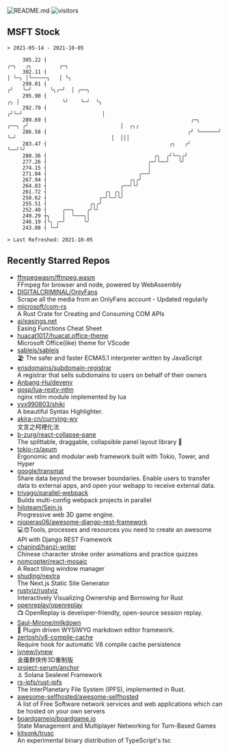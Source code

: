 ![README.md](https://github.com/Gerhut/Gerhut/workflows/README.md/badge.svg)
![visitors](https://visitors.vercel.app/Gerhut/Gerhut?token=8cf69d1f6813d272ef062726b6070c9be4ff72038cfe5a7ded7384a8da65d866)

## MSFT Stock

```
> 2021-05-14 - 2021-10-05

     305.22 ┤                                                                   ╭─╮   ╭╮         ╭─╮             
     302.11 ┤                                                                   │ ╰─╮ │╰─────╮   │ ╰╮            
     299.01 ┤                                                                  ╭╯   ╰─╯      ╰╮╭─╯  │ ╭──╮       
     295.90 ┤                                                               ╭╮ │              ╰╯    ╰─╯  ╰╮      
     292.79 ┤                                                              ╭╯╰─╯                          │      
     289.69 ┤                                               ╭─╮      ╭──╮ ╭╯                              │  ╭╮╭ 
     286.58 ┤                                              ╭╯ ╰──────╯  ╰─╯                               │  │││ 
     283.47 ┤                                        ╭╮   ╭╯                                              ╰──╯╰╯ 
     280.36 ┤                                   ╭╮  ╭╯╰─╮╭╯                                                      
     277.26 ┤                                 ╭─╯╰──╯   ╰╯                                                       
     274.15 ┤                                 │                                                                  
     271.04 ┤                              ╭──╯                                                                  
     267.94 ┤                           ╭╮╭╯                                                                     
     264.83 ┤                        ╭──╯╰╯                                                                      
     261.72 ┤                   ╭╮ ╭╮│                                                                           
     258.62 ┤                 ╭─╯╰─╯╰╯                                                                           
     255.51 ┤              ╭╮╭╯                                                                                  
     252.40 ┤     ╭──╮    ╭╯╰╯                                                                                   
     249.29 ┼╮    │  ╰───╮│                                                                                      
     246.19 ┤╰╮ ╭─╯      ╰╯                                                                                      
     243.08 ┤ ╰─╯                                                                                                

> Last Refreshed: 2021-10-05
```

## Recently Starred Repos

- [ffmpegwasm/ffmpeg.wasm](https://github.com/ffmpegwasm/ffmpeg.wasm)  
  FFmpeg for browser and node, powered by WebAssembly
- [DIGITALCRIMINAL/OnlyFans](https://github.com/DIGITALCRIMINAL/OnlyFans)  
  Scrape all the media from an OnlyFans account - Updated regularly
- [microsoft/com-rs](https://github.com/microsoft/com-rs)  
  A Rust Crate for Creating and Consuming COM APIs
- [ai/easings.net](https://github.com/ai/easings.net)  
  Easing Functions Cheat Sheet
- [huacat1017/huacat.office-theme](https://github.com/huacat1017/huacat.office-theme)  
  Microsoft Office(like) theme for VScode
- [sablejs/sablejs](https://github.com/sablejs/sablejs)  
  🏖️ The safer and faster ECMA5.1 interpreter written by JavaScript
- [ensdomains/subdomain-registrar](https://github.com/ensdomains/subdomain-registrar)  
  A registrar that sells subdomains to users on behalf of their owners
- [Anbang-Hu/devenv](https://github.com/Anbang-Hu/devenv)  
- [gosp/lua-resty-ntlm](https://github.com/gosp/lua-resty-ntlm)  
  nginx ntlm module implemented by lua
- [yyx990803/shiki](https://github.com/yyx990803/shiki)  
  A beautiful Syntax Highlighter.
- [akira-cn/currying-wy](https://github.com/akira-cn/currying-wy)  
  文言之柯裡化法
- [b-zurg/react-collapse-pane](https://github.com/b-zurg/react-collapse-pane)  
  The splittable, draggable, collapsible panel layout library 🎉
- [tokio-rs/axum](https://github.com/tokio-rs/axum)  
  Ergonomic and modular web framework built with Tokio, Tower, and Hyper
- [google/transmat](https://github.com/google/transmat)  
  Share data beyond the browser boundaries. Enable users to transfer data to external apps, and open your webapp to receive external data.
- [trivago/parallel-webpack](https://github.com/trivago/parallel-webpack)  
  Builds multi-config webpack projects in parallel
- [hiloteam/Sein.js](https://github.com/hiloteam/Sein.js)  
  Progressive web 3D game engine.
- [nioperas06/awesome-django-rest-framework](https://github.com/nioperas06/awesome-django-rest-framework)  
   💻😍Tools, processes and resources you need to create an awesome API with Django REST Framework
- [chanind/hanzi-writer](https://github.com/chanind/hanzi-writer)  
  Chinese character stroke order animations and practice quizzes
- [nomcopter/react-mosaic](https://github.com/nomcopter/react-mosaic)  
  A React tiling window manager
- [shuding/nextra](https://github.com/shuding/nextra)  
  The Next.js Static Site Generator
- [rustviz/rustviz](https://github.com/rustviz/rustviz)  
  Interactively Visualizing Ownership and Borrowing for Rust
- [openreplay/openreplay](https://github.com/openreplay/openreplay)  
  :tv: OpenReplay is developer-friendly, open-source session replay.
- [Saul-Mirone/milkdown](https://github.com/Saul-Mirone/milkdown)  
  🍼 Plugin driven WYSIWYG  markdown editor framework.
- [zertosh/v8-compile-cache](https://github.com/zertosh/v8-compile-cache)  
  Require hook for automatic V8 compile cache persistence
- [jynew/jynew](https://github.com/jynew/jynew)  
  金庸群侠传3D重制版
- [project-serum/anchor](https://github.com/project-serum/anchor)  
  ⚓ Solana Sealevel Framework
- [rs-ipfs/rust-ipfs](https://github.com/rs-ipfs/rust-ipfs)  
  The InterPlanetary File System (IPFS), implemented in Rust.
- [awesome-selfhosted/awesome-selfhosted](https://github.com/awesome-selfhosted/awesome-selfhosted)  
  A list of Free Software network services and web applications which can be hosted on your own servers
- [boardgameio/boardgame.io](https://github.com/boardgameio/boardgame.io)  
  State Management and Multiplayer Networking for Turn-Based Games
- [kitsonk/trusc](https://github.com/kitsonk/trusc)  
  An experimental binary distribution of TypeScript's tsc
